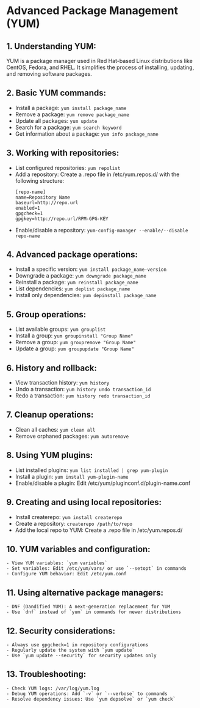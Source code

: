 # Advanced Package Management (YUM)

## 1. Understanding YUM:
YUM is a package manager used in Red Hat-based Linux distributions like CentOS, Fedora, and RHEL. It simplifies the process of installing, updating, and removing software packages.

## 2. Basic YUM commands:
   - Install a package: `yum install package_name`
   - Remove a package: `yum remove package_name`
   - Update all packages: `yum update`
   - Search for a package: `yum search keyword`
   - Get information about a package: `yum info package_name`

## 3. Working with repositories:
   - List configured repositories: `yum repolist`
   - Add a repository: 
     Create a .repo file in /etc/yum.repos.d/ with the following structure:
     ```
     [repo-name]
     name=Repository Name
     baseurl=http://repo.url
     enabled=1
     gpgcheck=1
     gpgkey=http://repo.url/RPM-GPG-KEY
     ```
   - Enable/disable a repository: `yum-config-manager --enable/--disable repo-name`

## 4. Advanced package operations:
   - Install a specific version: `yum install package_name-version`
   - Downgrade a package: `yum downgrade package_name`
   - Reinstall a package: `yum reinstall package_name`
   - List dependencies: `yum deplist package_name`
   - Install only dependencies: `yum depinstall package_name`

## 5. Group operations:
   - List available groups: `yum grouplist`
   - Install a group: `yum groupinstall "Group Name"`
   - Remove a group: `yum groupremove "Group Name"`
   - Update a group: `yum groupupdate "Group Name"`

## 6. History and rollback:
   - View transaction history: `yum history`
   - Undo a transaction: `yum history undo transaction_id`
   - Redo a transaction: `yum history redo transaction_id`

## 7. Cleanup operations:
   - Clean all caches: `yum clean all`
   - Remove orphaned packages: `yum autoremove`

## 8. Using YUM plugins:
   - List installed plugins: `yum list installed | grep yum-plugin`
   - Install a plugin: `yum install yum-plugin-name`
   - Enable/disable a plugin: Edit /etc/yum/pluginconf.d/plugin-name.conf

## 9. Creating and using local repositories:
   - Install createrepo: `yum install createrepo`
   - Create a repository: `createrepo /path/to/repo`
   - Add the local repo to YUM: Create a .repo file in /etc/yum.repos.d/

## 10. YUM variables and configuration:
    - View YUM variables: `yum variables`
    - Set variables: Edit /etc/yum/vars/ or use `--setopt` in commands
    - Configure YUM behavior: Edit /etc/yum.conf

## 11. Using alternative package managers:
    - DNF (Dandified YUM): A next-generation replacement for YUM
    - Use `dnf` instead of `yum` in commands for newer distributions

## 12. Security considerations:
    - Always use gpgcheck=1 in repository configurations
    - Regularly update the system with `yum update`
    - Use `yum update --security` for security updates only

## 13. Troubleshooting:
    - Check YUM logs: /var/log/yum.log
    - Debug YUM operations: Add `-v` or `--verbose` to commands
    - Resolve dependency issues: Use `yum depsolve` or `yum check`
